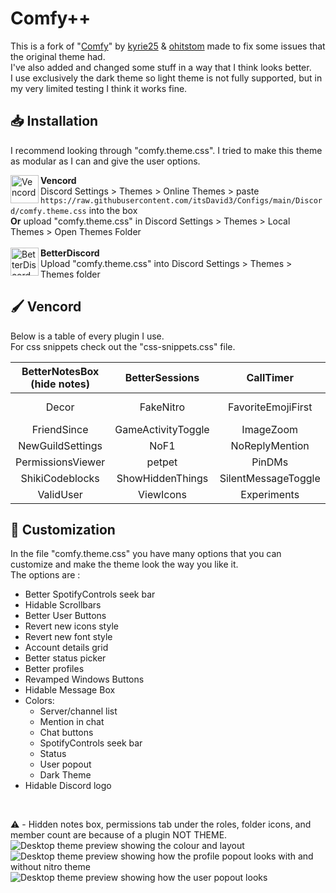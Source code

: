 # Comfy++
This is a fork of "[Comfy](https://github.com/Comfy-Themes/Discord)" by [kyrie25](https://github.com/kyrie25) & [ohitstom](https://github.com/ohitstom) made to fix some issues that the original theme had.
<br>
I've also added and changed some stuff in a way that I think looks better.
<br>
I use exclusively the dark theme so light theme is not fully supported, but in my very limited testing I think it works fine. 


## 📥 Installation
I recommend looking through "comfy.theme.css". I tried to make this theme as modular as I can and give the user options.
<div>
    <img align="left" src="https://i.imgur.com/fXYKU5q.png" alt="Vencord" width="45" height="45">
    <b>Vencord</b><br>
    Discord Settings > Themes > Online Themes > paste <code>https://raw.githubusercontent.com/itsDavid3/Configs/main/Discord/comfy.theme.css</code> into the box <br>
    <strong>Or</strong> upload "comfy.theme.css" in Discord Settings > Themes > Local Themes > Open Themes Folder
</div>
<br>

<div>
    <img align="left" src="https://camo.githubusercontent.com/ee60ae9852354c1eff79d1f5db5fbd2ea2ab836c3f9dc0c027f0d68906dec389/68747470733a2f2f692e696d6775722e636f6d2f4c50483035454f2e706e67" alt="BetterDiscord" width="45" height="45">
    <b>BetterDiscord</b><br>
    Upload "comfy.theme.css" into Discord Settings > Themes > Themes folder
</div>


## 🖌️ Vencord
Below is a table of every plugin I use. <br>
For css snippets check out the "css-snippets.css" file.

| BetterNotesBox (hide notes) | BetterSessions | CallTimer | CopyUserURLs | CrashHandler |
|:-------------:|:-------------:|:-------------:|:-------------:|:-------------:|
| Decor | FakeNitro | FavoriteEmojiFirst | FixSpotifyEmbeds (5.69%) | ForceOwnerCrown |
| FriendSince | GameActivityToggle | ImageZoom | MemberCount | MutualGroupDMs |
| NewGuildSettings | NoF1 | NoReplyMention | NoUnblockToJump | OpenInApp |
| PermissionsViewer | petpet | PinDMs | PlainFolderIcon | SearchReply |
| ShikiCodeblocks | ShowHiddenThings | SilentMessageToggle | SpotifyCrack | SpotifyShareCommands |
| ValidUser | ViewIcons | Experiments | ClearURLs |  |


## 📃 Customization
In the file "comfy.theme.css" you have many options that you can customize and make the theme look the way you like it.
<br>
The options are : 
* Better SpotifyControls seek bar
* Hidable Scrollbars
* Better User Buttons
* Revert new icons style
* Revert new font style
* Account details grid
* Better status picker
* Better profiles
* Revamped Windows Buttons
* Hidable Message Box
* Colors:
    * Server/channel list
    * Mention in chat
    * Chat buttons
    * SpotifyControls seek bar
    * Status
    * User popout
    * Dark Theme
* Hidable Discord logo
<br>


⚠️ - Hidden notes box, permissions tab under the roles, folder icons, and member count are because of a plugin NOT THEME.
![Desktop theme preview showing the colour and layout](https://github.com/itsDavid3/Configs/assets/58404459/201c24f6-f32f-48b1-84eb-f6ed2397c4f7)
![Desktop theme preview showing how the profile popout looks with and without nitro theme](https://github.com/itsDavid3/Configs/assets/58404459/1a5bd5f3-0357-4397-9382-e9df76fafa60)
![Desktop theme preview showing how the user popout looks](https://github.com/itsDavid3/Configs/assets/58404459/a3083a3b-acaa-46bb-8f20-4e94913d9171)


